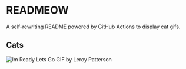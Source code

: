 # READMEOW

A self-rewriting README powered by GitHub Actions to display cat gifs.

## Cats

![Im Ready Lets Go GIF by Leroy Patterson](https://media1.giphy.com/media/CjmvTCZf2U3p09Cn0h/200.gif?cid=9acd02dasqtroc8o7251x8a782u7w3gkhwfi6a0ji17b6qmw&ep=v1_gifs_search&rid=200.gif&ct=g)
